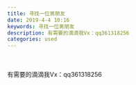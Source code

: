 ```yaml
---
title: 寻找一位男朋友
date: 2019-4-4 10:16
keywords: 寻找一位男朋友
description: 有需要的滴滴我Vx：qq361318256
categories: used
---
```

<td class="t_f" id="postmessage_3389702">

<br/>
<img alt="" border="0" class="zoom" data-cf-modified-503cc73d8e887799e9b60756-="" file="http://www.flw.ph/data/appbyme/upload/image/201904/04/yosUTUXigwvr.jpg" id="aimg_bOVSQ" lazyloadthumb="1" onclick="" onmouseover="" src="http://www.flw.ph/data/appbyme/upload/image/201904/04/yosUTUXigwvr.jpg"/><br/>
<br/>
<img alt="" border="0" class="zoom" data-cf-modified-503cc73d8e887799e9b60756-="" file="http://www.flw.ph/data/appbyme/upload/image/201904/04/roPB3hvtQHXS.jpg" id="aimg_R2xz7" lazyloadthumb="1" onclick="" onmouseover="" src="http://www.flw.ph/data/appbyme/upload/image/201904/04/roPB3hvtQHXS.jpg"/><br/>
有需要的滴滴我Vx：qq361318256<br/>
</td>

